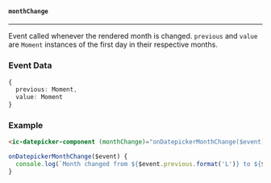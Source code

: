 #### `monthChange`

---

Event called whenever the rendered month is changed. `previous` and `value` are `Moment` instances of the first day in their respective months.

### Event Data

```typescript
{
  previous: Moment,
  value: Moment
}
```

### Example

```html
<ic-datepicker-component (monthChange)="onDatepickerMonthChange($event)"></ic-datepicker-component>
```

```typescript
onDatepickerMonthChange($event) {
  console.log(`Month changed from ${$event.previous.format('L')} to ${$event.value.format('L')}`);
}
```
